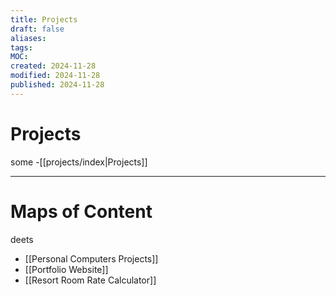 ```yaml
---
title: Projects
draft: false
aliases: 
tags: 
MOC: 
created: 2024-11-28
modified: 2024-11-28
published: 2024-11-28
---
```


# Projects

some 
-[[projects/index|Projects]]

---
# Maps of Content

deets

- [[Personal Computers Projects]]
- [[Portfolio Website]]
- [[Resort Room Rate Calculator]]